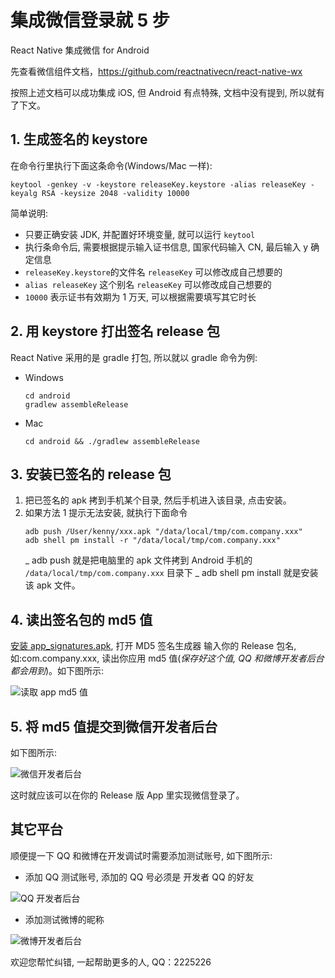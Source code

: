 # 集成微信登录就 5 步

React Native 集成微信 for Android

先查看微信组件文档，https://github.com/reactnativecn/react-native-wx

按照上述文档可以成功集成 iOS, 但 Android 有点特殊, 文档中没有提到, 所以就有了下文。

## 1. 生成签名的 keystore

在命令行里执行下面这条命令(Windows/Mac 一样):

<pre><code>keytool -genkey -v -keystore releaseKey.keystore -alias releaseKey -keyalg RSA -keysize 2048 -validity 10000</code></pre>

简单说明:

* 只要正确安装 JDK, 并配置好环境变量, 就可以运行 `keytool`
* 执行条命令后, 需要根据提示输入证书信息, 国家代码输入 CN, 最后输入 y 确定信息
* `releaseKey.keystore`的文件名 `releaseKey` 可以修改成自己想要的
* `alias releaseKey` 这个别名 `releaseKey` 可以修改成自己想要的
* `10000` 表示证书有效期为 1 万天, 可以根据需要填写其它时长

## 2. 用 keystore 打出签名 release 包

React Native 采用的是 gradle 打包, 所以就以 gradle 命令为例:

* Windows
  <pre><code>cd android
  gradlew assembleRelease</code></pre>
* Mac
  <pre><code>cd android && ./gradlew assembleRelease</code></pre>

## 3. 安装已签名的 release 包

1.  把已签名的 apk 拷到手机某个目录, 然后手机进入该目录, 点击安装。
2.  如果方法 1 提示无法安装, 就执行下面命令
    <pre><code>adb push /User/kenny/xxx.apk "/data/local/tmp/com.company.xxx"
    adb shell pm install -r "/data/local/tmp/com.company.xxx"</code></pre>
    _ adb push 就是把电脑里的 apk 文件拷到 Android 手机的 `/data/local/tmp/com.company.xxx` 目录下
    _ adb shell pm install 就是安装该 apk 文件。

## 4. 读出签名包的 md5 值

[安装 app_signatures.apk](https://github.com/mobileresearch/weibo_android_sdk), 打开 MD5 签名生成器 输入你的 Release 包名, 如:com.company.xxx, 读出你应用 md5 值(_保存好这个值, QQ 和微博开发者后台都会用到_)。如下图所示:

![读取 app md5 值](https://raw.githubusercontent.com/Kennytian/learning-react-native/master/images/my_app_md5.jpeg)

## 5. 将 md5 值提交到微信开发者后台

如下图所示:

![微信开发者后台](https://raw.githubusercontent.com/Kennytian/learning-react-native/master/images/wechat_auth.jpeg)

这时就应该可以在你的 Release 版 App 里实现微信登录了。

## 其它平台

顺便提一下 QQ 和微博在开发调试时需要添加测试账号, 如下图所示:

* 添加 QQ 测试账号, 添加的 QQ 号必须是 开发者 QQ 的好友

![QQ 开发者后台](https://raw.githubusercontent.com/Kennytian/learning-react-native/master/images/qq_auth.jpeg)

* 添加测试微博的昵称

![微博开发者后台](https://raw.githubusercontent.com/Kennytian/learning-react-native/master/images/weibo_auth.jpeg)

欢迎您帮忙纠错, 一起帮助更多的人, QQ：2225226
